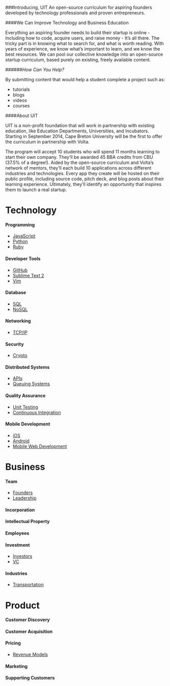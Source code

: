 ###Introducing, UIT
An open-source curriculum for aspiring founders developed by technology professionals and proven entrepreneurs.

####We Can Improve Technology and Business Education

Everything an aspiring founder needs to build their startup is online - Including how to code, acquire users, and raise money - It’s all there. The tricky part is in knowing what to search for, and what is worth reading. With years of experience, we know what’s important to learn, and we know the best resources. We can pool our collective knowledge into an open-source startup curriculum, based purely on existing, freely available content.

######_How Can You Help?_

By submitting content that would help a student complete a project such as:

- tutorials 
- blogs 
- videos
- courses


####About UIT

UIT is a non-profit foundation that will work in partnership with existing education, like Education Departments, Universities, and Incubators. Starting in September 2014, Cape Breton University will be the first to offer the curriculum in partnership with Volta.

The program will accept 10 students who will spend 11 months learning to start their own company. They’ll be awarded 45 BBA credits from CBU (37.5% of a degree!). Aided by the open-source curriculum and Volta’s network of mentors, they’ll each build 10 applications across different industries and technologies. Every app they create will be hosted on their public profile, including source code, pitch deck, and blog posts about their learning experience. Ultimately, they’ll identify an opportunity that inspires them to launch a real startup.


# Technology

#### Programming

- [JavaScript](technology/programming/javascript.md)
- [Python](technology/programming/python.md)
- [Ruby](technology/programming/ruby.md)

#### Developer Tools

- [GitHub](technology/developer-tools/github.md)
- [Sublime Text 2](technology/developer-tools/sublime-text-2.md)
- [Vim](technology/developer-tools/vim.md)

#### Database

- [SQL](technology/database/sql.md)
- [NoSQL](technology/database/nosql.md)

#### Networking

- [TCP/IP](technology/networking/tcp-ip.md)

#### Security

- [Crypto](technology/security/crypto.md)

#### Distributed Systems

- [APIs](technology/distributed-systems/apis.md)
- [Queuing Systems](technology/distributed-systems/queuing-systems.md)

#### Quality Assurance

- [Unit Testing](technology/quality-assurance/unit-testing.md)
- [Continuous Integration](technology/quality-assurance/continuous-integration.md)

#### Mobile Development

- [iOS](technology/mobile-development/ios.md)
- [Android](technology/mobile-development/android.md)
- [Mobile Web Development](technology/mobile-development/mobile-web.md)

# Business

#### Team

- [Founders](business/team/founders.md)
- [Leadership](business/team/leadership.md)

#### Incorporation

#### Intellectual Property

#### Employees

#### Investment

- [Investors](business/investment/investors.md)
- [VC](business/investment/vc.md)

#### Industries

- [Transportation](business/industries/transportation.md)

# Product

#### Customer Discovery

#### Customer Acquisition

#### Pricing

- [Revenue Models](product/pricing/revenue-models.md)

#### Marketing

#### Supporting Customers
